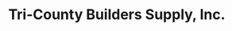 ---
title: "Tri-County Builders Supply, Inc."
url: /spruce-pine/tri-county-builders-supply-inc/
shop: Eisenwaren
---